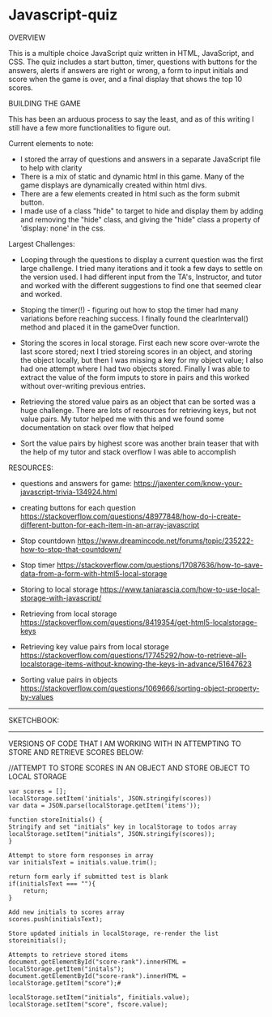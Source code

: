 # Javascript-quiz

OVERVIEW

This is a multiple choice JavaScript quiz written in HTML, JavaScript, and CSS. The quiz includes a start button, timer, questions with buttons for the answers, alerts if answers are right or wrong, a form to input initials and score when the game is over, and a final display that shows the top 10 scores. 

BUILDING THE GAME

This has been an arduous process to say the least, and as of this writing I still have a few more functionalities to figure out. 

Current elements to note:
- I stored the array of questions and answers in a separate JavaScript file to help with clarity 
- There is a mix of static and dynamic html in this game. Many of the game displays are dynamically created within html divs. 
- There are a few elements created in html such as the form submit button.
- I made use of a class "hide" to target <divs> to hide and display them by adding and removing the "hide" class, and giving the "hide" class a property of 'display: none' in the css.

Largest Challenges:
- Looping through the questions to display a current question was the first large challenge. I tried many iterations and it took a few days to settle on the version used. I had different input from the TA's, Instructor, and tutor and worked with the different suggestions to find one that seemed clear and worked.  
- Stoping the timer(!) - figuring out how to stop the timer had many variations before reaching success. I finally found the clearInterval() method and placed it in the gameOver function. 
- Storing the scores in local storage. First each new score over-wrote the last score stored; next I tried storeing scores in an object, and storing the object locally, but then I was missing a key for my object value; I also had one attempt where I had two objects stored. Finally I was able to extract the value of the form imputs to store in pairs and this worked without over-writing previous entries. 

- Retrieving the stored value pairs as an object that can be sorted was a huge challenge. There are lots of resources for retrieving keys, but not value pairs. My tutor helped me with this and we found some documentation on stack over flow that helped

-  Sort the value pairs by highest score was another brain teaser that with the help of my tutor and stack overflow I was able to accomplish
    

RESOURCES:
* questions and answers for game: https://jaxenter.com/know-your-javascript-trivia-134924.html
* creating buttons for each question https://stackoverflow.com/questions/48977848/how-do-i-create-different-button-for-each-item-in-an-array-javascript

* Stop countdown https://www.dreamincode.net/forums/topic/235222-how-to-stop-that-countdown/

* Stop timer https://stackoverflow.com/questions/17087636/how-to-save-data-from-a-form-with-html5-local-storage

* Storing to local storage https://www.taniarascia.com/how-to-use-local-storage-with-javascript/

* Retrieving from local storage https://stackoverflow.com/questions/8419354/get-html5-localstorage-keys

* Retrieving key value pairs from local storage https://stackoverflow.com/questions/17745292/how-to-retrieve-all-localstorage-items-without-knowing-the-keys-in-advance/51647623

* Sorting value pairs in objects https://stackoverflow.com/questions/1069666/sorting-object-property-by-values

* * * * * * * *
  SKETCHBOOK:
* * * * * * * *

VERSIONS OF CODE THAT I AM WORKING WITH IN ATTEMPTING TO STORE AND RETRIEVE SCORES BELOW:    

//ATTEMPT TO STORE SCORES IN AN OBJECT AND STORE OBJECT TO LOCAL STORAGE

    var scores = [];
    localStorage.setItem('initials', JSON.stringify(scores))
    var data = JSON.parse(localStorage.getItem('items'));

    function storeInitials() {
    Stringify and set "initials" key in localStorage to todos array
    localStorage.setItem("initials", JSON.stringify(scores));
    }
    
    Attempt to store form responses in array
    var initialsText = initials.value.trim();
    
    return form early if submitted test is blank
    if(initialsText === ""){
        return;
    }

    Add new initials to scores array
    scores.push(initialsText);
    
    Store updated initials in localStorage, re-render the list
    storeinitials();

    Attempts to retrieve stored items
    document.getElementById("score-rank").innerHTML = localStorage.getItem("initals");
    document.getElementById("score-rank").innerHTML = localStorage.getItem("score");#

    localStorage.setItem("initials", finitials.value);
    localStorage.setItem("score", fscore.value);
